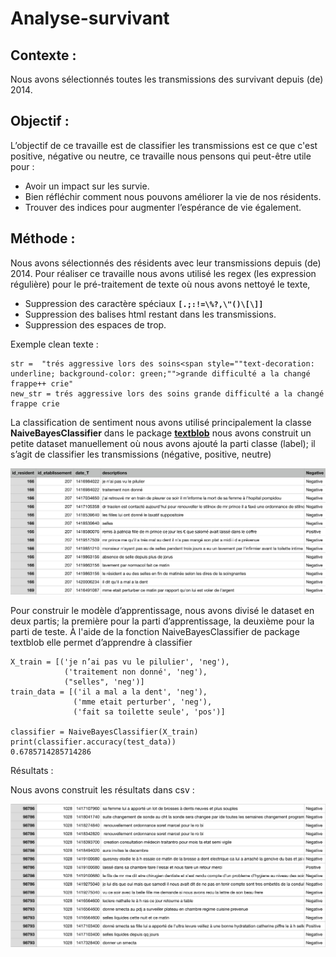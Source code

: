 # Analyse-survivant

## Contexte : 
Nous avons sélectionnés toutes les transmissions des survivant depuis (de) 2014.

## Objectif : 
L’objectif de ce travaille est de classifier les transmissions est ce que c'est positive, négative ou neutre, ce travaille nous pensons qui peut-être utile pour :
* Avoir un impact sur les survie. 
* Bien réfléchir comment nous pouvons améliorer la vie de nos résidents.
* Trouver des indices pour augmenter l’espérance de vie également.

## Méthode : 
Nous avons sélectionnés des résidents avec leur transmissions depuis (de) 2014.
Pour réaliser ce travaille nous avons utilisé les regex (les expression régulière) pour le pré-traitement de texte où nous avons nettoyé le texte, 
* Suppression des caractère spéciaux **`[.;:!=\%?,\"()\[\]]`**
* Suppression des balises html restant dans les transmissions.
* Suppression des espaces de trop.

Exemple clean texte : 
```
str =  "trés aggressive lors des soins<span style=""text-decoration: underline; background-color: green;"">grande difficulté a la changé frappe++ crie"
new_str = trés aggressive lors des soins grande difficulté a la changé frappe crie 
```
La classification de sentiment nous avons  utilisé principalement la classe **NaiveBayesClassifier** dans le package [**textblob**](https://textblob.readthedocs.io/en/dev/) nous avons construit un petite dataset manuellement où nous avons ajouté la parti classe (label); il s’agit de classifier les transmissions (négative,  positive, neutre)

![alt text](https://github.com/HSabbar/Analyse-survivant/blob/master/dataset-analyse-sentiment.png)

Pour construir le modèle d’apprentissage, nous avons divisé le dataset en deux partis; la première pour la parti d’apprentissage, la deuxième pour la parti de teste.
À l'aide de la fonction NaiveBayesClassifier de package textblob elle permet d’apprendre à classifier 
```
X_train = [('je n’ai pas vu le pilulier', 'neg'),
            ('traitement non donné', 'neg'),
            ("selles", 'neg')]
train_data = [('il a mal a la dent', 'neg'),
              ('mme etait perturber', 'neg'),
              ('fait sa toilette seule', 'pos')]

classifier = NaiveBayesClassifier(X_train) 
print(classifier.accuracy(test_data))
0.6785714285714286
```
Résultats :

Nous avons construit les résultats dans csv :

![alt text](https://github.com/HSabbar/Analyse-survivant/blob/master/re%CC%81sultats.png)

